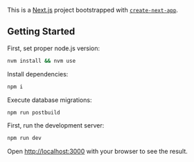 This is a [Next.js](https://nextjs.org) project bootstrapped with [`create-next-app`](https://nextjs.org/docs/app/api-reference/cli/create-next-app).

## Getting Started

First, set proper node.js version:

```bash
nvm install && nvm use
```

Install dependencies:
```bash
npm i
```

Execute database migrations:
```bash
npm run postbuild
```

First, run the development server:

```bash
npm run dev
```

Open [http://localhost:3000](http://localhost:3000) with your browser to see the result.
